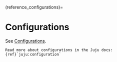 (reference_configurations)=

# Configurations

See [Configurations](https://charmhub.io/wordpress-k8s/configure).

```{note}
Read more about configurations in the Juju docs: {ref}`juju:configuration`
```